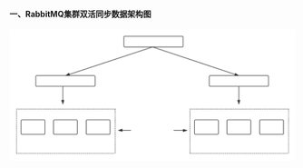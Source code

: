 #### 一、RabbitMQ集群双活同步数据架构图
![object](https://github.com/firechiang/mq-test/blob/master/rabbitmq/image/rabbitmq-federation.svg)